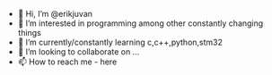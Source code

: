 - 👋 Hi, I’m @erikjuvan
- 👀 I’m interested in programming among other constantly changing things
- 🌱 I’m currently/constantly learning c,c++,python,stm32
- 💞️ I’m looking to collaborate on ...
- 📫 How to reach me - here

<!---
erikjuvan/erikjuvan is a ✨ special ✨ repository because its `README.md` (this file) appears on your GitHub profile.
You can click the Preview link to take a look at your changes.
--->
